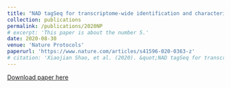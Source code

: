 ```yaml
---
title: "NAD tagSeq for transcriptome-wide identification and characterization of NAD+-capped RNAs"
collection: publications
permalink: /publications/2020NP
# excerpt: 'This paper is about the number 5.'
date: 2020-08-30
venue: 'Nature Protocols'
paperurl: 'https://www.nature.com/articles/s41596-020-0363-z'  
# citation: 'Xiaojian Shao, et al. (2020). &quot;NAD tagSeq for transcriptome-wide identification and characterization of NAD+-capped RNAs.&quot; <i>Nature Protocols</i>. 1(1).'
---
```


[Download paper here](https://rocketjishao.github.io/files/2020NP.pdf)
